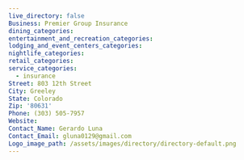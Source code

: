 ```yaml
---
live_directory: false
Business: Premier Group Insurance
dining_categories:
entertainment_and_recreation_categories:
lodging_and_event_centers_categories:
nightlife_categories:
retail_categories:
service_categories:
  - insurance
Street: 803 12th Street
City: Greeley
State: Colorado
Zip: '80631'
Phone: (303) 505-7957
Website:
Contact_Name: Gerardo Luna
Contact_Email: gluna0129@gmail.com
Logo_image_path: /assets/images/directory/directory-default.png
---
```



